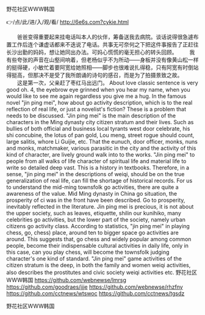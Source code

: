 
野花社区WWW韩国




👉/点/此/进/入/观/看/ http://6e6s.com?cykie.html




　　爸爸变得重要起来挂电话叫本人的伙伴，筹备送我去病院。谈话说得很急遽布置工作后连个谦虚话都来不迭说了电话。共事无可奈何之下把这件事报告了正赶往长沙出勤的妈妈，想让她同出办法。可妈心慌慌的毫无担心的转头回顾。
　　我有些夸张的声音在山壑间响着，但老杨似乎不为所动——身板并没有像黄山松一样的挺得硬，小敏忙着要阿宽给她照相——脚步也很难说扎得稳，只有阿宽有时倒站得挺高，但那决不是受了我所朗诵的诗句的感召，而是为了拍摄景致之故。
　　这是第一次，父亲赶了枣红马出远门。
About love classic sentence is very good oh. 4, the eyebrow eye grinned when you hear my name, when you would like to see me again regardless you give me a hug.
In the famous novel "jin ping mei", how about go activity description, which is to the real reflection of real life, or just a novelist's fiction?
These is a problem that needs to be discussed.
"Jin ping mei" is the main description of the characters in the Ming dynasty city citizen stratum and their lives.
Such as bullies of both official and business local tyrants west door celebrate, his shi concubine, the lotus of pan gold, Lou meng, street rogue should count, large salitis, whore Li Guijie, etc.
That the eunuch, door officer, monks, nuns and monks, matchmaker, various parasitic in the city and the activity of this kind of character, are lively ground walk into to the works.
"Jin ping mei" to people from all walks of life character of spiritual life and material life to write so detailed deep vast.
This is a history in textbooks.
Therefore, in a sense, "jin ping mei" in the descriptions of weiqi, should be on the true generalization of real life, can fill the shortage of historical records.
For us to understand the mid-ming townsfolk go activities, there are quite a awareness of the value.
Mid Ming dynasty in China go situation, the prosperity of ci was in the front have been described.
Go to prosperity, inevitably reflected in the literature.
Jin ping mei is precious, it is not about the upper society, such as leaves, etiquette, shilin our kunihiko, many celebrities go activities, but the lower part of the society, namely urban citizens go activity class.
According to statistics, "jin ping mei" in playing chess, go, chess) place, around ten to bigger space go activities are around.
This suggests that, go chess and widely popular among common people, become their indispensable cultural activities in daily life, only in this case, can you play chess, will become the townsfolk judging character's one kind of standard.
"Jin ping mei" game activities of the citizen stratum is the deep, in both the family and women weiqi activities, also describes the prostitutes and civic society weiqi activities etc.
野花社区WWW韩国 https://github.com/webnewse/lmrsg
https://github.com/goodraes/jjje
https://github.com/webnewse/rhzfny
https://github.com/cctnews/wtswoc
https://github.com/cctnews/tgsdz





野花社区WWW韩国
